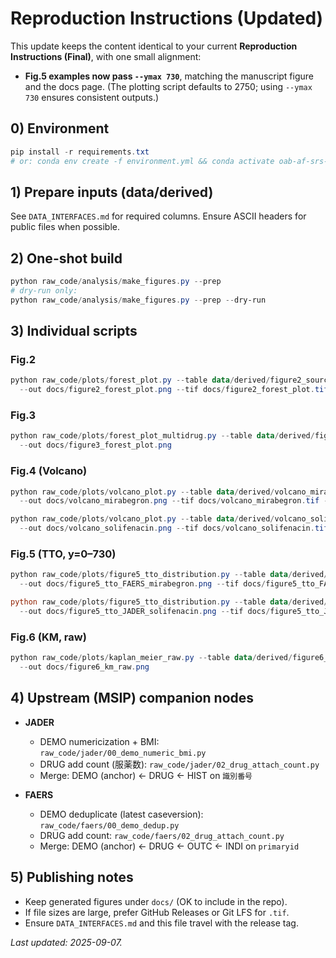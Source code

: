 # Reproduction Instructions (Updated)

This update keeps the content identical to your current **Reproduction Instructions (Final)**, with one small alignment:
- **Fig.5 examples now pass `--ymax 730`**, matching the manuscript figure and the docs page.
  (The plotting script defaults to 2750; using `--ymax 730` ensures consistent outputs.)

## 0) Environment
```powershell
pip install -r requirements.txt
# or: conda env create -f environment.yml && conda activate oab-af-srs-public
```

## 1) Prepare inputs (data/derived)
See `DATA_INTERFACES.md` for required columns. Ensure ASCII headers for public files when possible.

## 2) One-shot build
```powershell
python raw_code/analysis/make_figures.py --prep
# dry-run only:
python raw_code/analysis/make_figures.py --prep --dry-run
```

## 3) Individual scripts

### Fig.2
```powershell
python raw_code/plots/forest_plot.py --table data/derived/figure2_source.csv `
  --out docs/figure2_forest_plot.png --tif docs/figure2_forest_plot.tif
```

### Fig.3
```powershell
python raw_code/plots/forest_plot_multidrug.py --table data/derived/figure3_stratified.csv `
  --out docs/figure3_forest_plot.png
```

### Fig.4 (Volcano)
```powershell
python raw_code/plots/volcano_plot.py --table data/derived/volcano_mirabegron.csv `
  --out docs/volcano_mirabegron.png --tif docs/volcano_mirabegron.tif --title MIRABEGRON

python raw_code/plots/volcano_plot.py --table data/derived/volcano_solifenacin.csv `
  --out docs/volcano_solifenacin.png --tif docs/volcano_solifenacin.tif --title SOLIFENACIN
```

### Fig.5 (TTO, **y=0–730**)
```powershell
python raw_code/plots/figure5_tto_distribution.py --table data/derived/tto_FAERS_mirabegron.csv `
  --out docs/figure5_tto_FAERS_mirabegron.png --tif docs/figure5_tto_FAERS_mirabegron.tif --ymax 730

python raw_code/plots/figure5_tto_distribution.py --table data/derived/tto_JADER_solifenacin.csv `
  --out docs/figure5_tto_JADER_solifenacin.png --tif docs/figure5_tto_JADER_solifenacin.tif --ymax 730
```

### Fig.6 (KM, raw)
```powershell
python raw_code/plots/kaplan_meier_raw.py --table data/derived/figure6_km_source.csv `
  --out docs/figure6_km_raw.png
```

## 4) Upstream (MSIP) companion nodes
- **JADER**
  - DEMO numericization + BMI: `raw_code/jader/00_demo_numeric_bmi.py`
  - DRUG add count (服薬数): `raw_code/jader/02_drug_attach_count.py`
  - Merge: DEMO (anchor) ← DRUG ← HIST on `識別番号`

- **FAERS**
  - DEMO deduplicate (latest caseversion): `raw_code/faers/00_demo_dedup.py`
  - DRUG add count: `raw_code/faers/02_drug_attach_count.py`
  - Merge: DEMO (anchor) ← DRUG ← OUTC ← INDI on `primaryid`

## 5) Publishing notes
- Keep generated figures under `docs/` (OK to include in the repo).  
- If file sizes are large, prefer GitHub Releases or Git LFS for `.tif`.  
- Ensure `DATA_INTERFACES.md` and this file travel with the release tag.

_Last updated: 2025-09-07._
